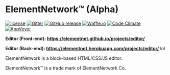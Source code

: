 # ElementNetwork™ (Alpha)
[![license](https://img.shields.io/github/license/elementnet/elementnet.github.io.svg)](https://elementnet.github.io/LICENSE.txt)
[![Gitter](https://img.shields.io/gitter/room/elementnet/chat.svg)](https://gitter.im/elementnet/chat)
[![GitHub release](https://img.shields.io/github/release/elementnet/elementnet.github.io.svg)](https://github.com/elementnet/elementnet.github.io/releases)
[![Waffle.io](https://img.shields.io/waffle/label/elementnet/elementnet.github.io/in%20progress.svg)](https://waffle.io/elementnet/elementnet.github.io)
[![Code Climate](https://img.shields.io/codeclimate/maintainability/elementnet/elementnet.github.io.svg)](https://codeclimate.com/github/elementnet/elementnet.github.io/issues?status%5B%5D=open&status%5B%5D=confirmed)
[![AppVeyor](https://ci.appveyor.com/api/projects/status/bt291yopiehptf1e?svg=true)](https://ci.appveyor.com/project/Code-Lyoko/elementnet-github-io)

**Editor (Front-end): <https://elementnet.github.io/projects/editor/>**

**Editor (Back-end): <https://elementnet.herokuapp.com/projects/editor/>**
lol

ElementNetwork is a block-based HTML/CSS/JS editor.

ElementNetwork™ is a trade mark of ElementNetwork Co.
